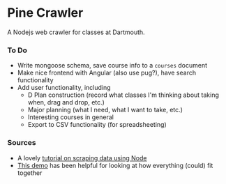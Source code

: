 # Pine Crawler

A Nodejs web crawler for classes at Dartmouth.

### To Do

- Write mongoose schema, save course info to a `courses` document
- Make nice frontend with Angular (also use pug?), have search functionality
- Add user functionality, including
  - D Plan construction (record what classes I'm thinking about taking when, drag and drop, etc.)
  - Major planning (what I need, what I want to take, etc.)
  - Interesting courses in general
  - Export to CSV functionality (for spreadsheeting)

### Sources

- A lovely [tutorial on scraping data using Node](https://scotch.io/tutorials/scraping-the-web-with-node-js)
- [This demo](https://github.com/madhums/node-express-mongoose-demo/) has been helpful for looking at how everything (could) fit together
